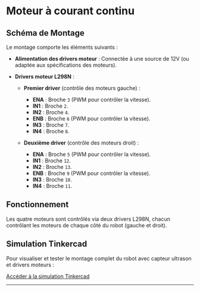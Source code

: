 # Moteur à courant continu

## Schéma de Montage
Le montage comporte les éléments suivants :

- **Alimentation des drivers moteur** : Connectée à une source de 12V (ou adaptée aux spécifications des moteurs).
- **Drivers moteur L298N** :
  
  - **Premier driver** (contrôle des moteurs gauche) :
    - **ENA** : Broche `3` (PWM pour contrôler la vitesse).
    - **IN1** : Broche `2`.
    - **IN2** : Broche `4`.
    - **ENB** : Broche `6` (PWM pour contrôler la vitesse).
    - **IN3** : Broche `7`.
    - **IN4** : Broche `8`.
  
  - **Deuxième driver** (contrôle des moteurs droit) :
    - **ENA** : Broche `5` (PWM pour contrôler la vitesse).
    - **IN1** : Broche `12`.
    - **IN2** : Broche `13`.
    - **ENB** : Broche `9` (PWM pour contrôler la vitesse).
    - **IN3** : Broche `10`.
    - **IN4** : Broche `11`.

## Fonctionnement
Les quatre moteurs sont contrôlés via deux drivers L298N, chacun contrôlant les moteurs de chaque côté du robot (gauche et droit).

## Simulation Tinkercad
Pour visualiser et tester le montage complet du robot avec capteur ultrason et drivers moteurs :

[Accéder à la simulation Tinkercad](https://www.tinkercad.com/things/6G6PAu9rwcS/editel?lessonid=EFU6PEHIXGFUR1J&projectid=OGK4Q7VL20FZRV9&collectionid=undefined&title=Editing%20Components&sharecode=xIN4BPeDCIxUulXke1eNfRdvjO6b3aZkX0cRPFSjgQo)

---

